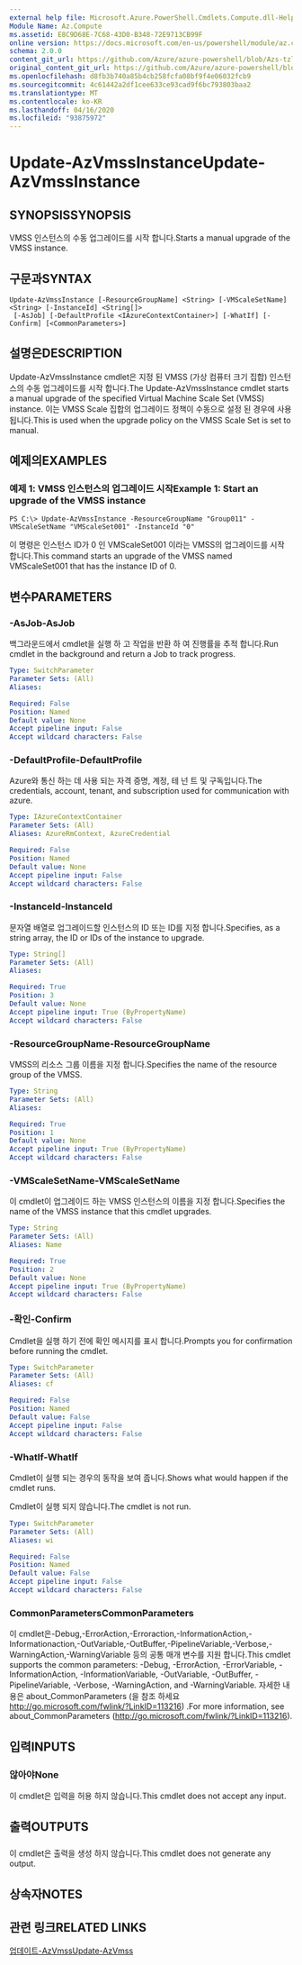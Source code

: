 ```yaml
---
external help file: Microsoft.Azure.PowerShell.Cmdlets.Compute.dll-Help-Help.xml
Module Name: Az.Compute
ms.assetid: E8C9D68E-7C68-43D0-B348-72E9713CB99F
online version: https://docs.microsoft.com/en-us/powershell/module/az.compute/update-azvmssinstance
schema: 2.0.0
content_git_url: https://github.com/Azure/azure-powershell/blob/Azs-tzl/src/Compute/Compute/help/Update-AzVmssInstance.md
original_content_git_url: https://github.com/Azure/azure-powershell/blob/Azs-tzl/src/Compute/Compute/help/Update-AzVmssInstance.md
ms.openlocfilehash: d8fb3b740a85b4cb258fcfa08bf9f4e06032fcb9
ms.sourcegitcommit: 4c61442a2df1cee633ce93cad9f6bc793803baa2
ms.translationtype: MT
ms.contentlocale: ko-KR
ms.lasthandoff: 04/16/2020
ms.locfileid: "93875972"
---
```

# <span data-ttu-id="aa4bf-101">Update-AzVmssInstance</span><span class="sxs-lookup"><span data-stu-id="aa4bf-101">Update-AzVmssInstance</span></span>

## <span data-ttu-id="aa4bf-102">SYNOPSIS</span><span class="sxs-lookup"><span data-stu-id="aa4bf-102">SYNOPSIS</span></span>
<span data-ttu-id="aa4bf-103">VMSS 인스턴스의 수동 업그레이드를 시작 합니다.</span><span class="sxs-lookup"><span data-stu-id="aa4bf-103">Starts a manual upgrade of the VMSS instance.</span></span>

## <span data-ttu-id="aa4bf-104">구문과</span><span class="sxs-lookup"><span data-stu-id="aa4bf-104">SYNTAX</span></span>

```
Update-AzVmssInstance [-ResourceGroupName] <String> [-VMScaleSetName] <String> [-InstanceId] <String[]>
 [-AsJob] [-DefaultProfile <IAzureContextContainer>] [-WhatIf] [-Confirm] [<CommonParameters>]
```

## <span data-ttu-id="aa4bf-105">설명은</span><span class="sxs-lookup"><span data-stu-id="aa4bf-105">DESCRIPTION</span></span>
<span data-ttu-id="aa4bf-106">Update-AzVmssInstance cmdlet은 지정 된 VMSS (가상 컴퓨터 크기 집합) 인스턴스의 수동 업그레이드를 시작 합니다.</span><span class="sxs-lookup"><span data-stu-id="aa4bf-106">The Update-AzVmssInstance cmdlet starts a manual upgrade of the specified Virtual Machine Scale Set (VMSS) instance.</span></span>
<span data-ttu-id="aa4bf-107">이는 VMSS Scale 집합의 업그레이드 정책이 수동으로 설정 된 경우에 사용 됩니다.</span><span class="sxs-lookup"><span data-stu-id="aa4bf-107">This is used when the upgrade policy on the VMSS Scale Set is set to manual.</span></span>

## <span data-ttu-id="aa4bf-108">예제의</span><span class="sxs-lookup"><span data-stu-id="aa4bf-108">EXAMPLES</span></span>

### <span data-ttu-id="aa4bf-109">예제 1: VMSS 인스턴스의 업그레이드 시작</span><span class="sxs-lookup"><span data-stu-id="aa4bf-109">Example 1: Start an upgrade of the VMSS instance</span></span>
```
PS C:\> Update-AzVmssInstance -ResourceGroupName "Group011" -VMScaleSetName "VMScaleSet001" -InstanceId "0"
```

<span data-ttu-id="aa4bf-110">이 명령은 인스턴스 ID가 0 인 VMScaleSet001 이라는 VMSS의 업그레이드를 시작 합니다.</span><span class="sxs-lookup"><span data-stu-id="aa4bf-110">This command starts an upgrade of the VMSS named VMScaleSet001 that has the instance ID of 0.</span></span>

## <span data-ttu-id="aa4bf-111">변수</span><span class="sxs-lookup"><span data-stu-id="aa4bf-111">PARAMETERS</span></span>

### <span data-ttu-id="aa4bf-112">-AsJob</span><span class="sxs-lookup"><span data-stu-id="aa4bf-112">-AsJob</span></span>
<span data-ttu-id="aa4bf-113">백그라운드에서 cmdlet을 실행 하 고 작업을 반환 하 여 진행률을 추적 합니다.</span><span class="sxs-lookup"><span data-stu-id="aa4bf-113">Run cmdlet in the background and return a Job to track progress.</span></span>

```yaml
Type: SwitchParameter
Parameter Sets: (All)
Aliases: 

Required: False
Position: Named
Default value: None
Accept pipeline input: False
Accept wildcard characters: False
```

### <span data-ttu-id="aa4bf-114">-DefaultProfile</span><span class="sxs-lookup"><span data-stu-id="aa4bf-114">-DefaultProfile</span></span>
<span data-ttu-id="aa4bf-115">Azure와 통신 하는 데 사용 되는 자격 증명, 계정, 테 넌 트 및 구독입니다.</span><span class="sxs-lookup"><span data-stu-id="aa4bf-115">The credentials, account, tenant, and subscription used for communication with azure.</span></span>

```yaml
Type: IAzureContextContainer
Parameter Sets: (All)
Aliases: AzureRmContext, AzureCredential

Required: False
Position: Named
Default value: None
Accept pipeline input: False
Accept wildcard characters: False
```

### <span data-ttu-id="aa4bf-116">-InstanceId</span><span class="sxs-lookup"><span data-stu-id="aa4bf-116">-InstanceId</span></span>
<span data-ttu-id="aa4bf-117">문자열 배열로 업그레이드할 인스턴스의 ID 또는 ID를 지정 합니다.</span><span class="sxs-lookup"><span data-stu-id="aa4bf-117">Specifies, as a string array, the ID or IDs of the instance to upgrade.</span></span>

```yaml
Type: String[]
Parameter Sets: (All)
Aliases: 

Required: True
Position: 3
Default value: None
Accept pipeline input: True (ByPropertyName)
Accept wildcard characters: False
```

### <span data-ttu-id="aa4bf-118">-ResourceGroupName</span><span class="sxs-lookup"><span data-stu-id="aa4bf-118">-ResourceGroupName</span></span>
<span data-ttu-id="aa4bf-119">VMSS의 리소스 그룹 이름을 지정 합니다.</span><span class="sxs-lookup"><span data-stu-id="aa4bf-119">Specifies the name of the resource group of the VMSS.</span></span>

```yaml
Type: String
Parameter Sets: (All)
Aliases: 

Required: True
Position: 1
Default value: None
Accept pipeline input: True (ByPropertyName)
Accept wildcard characters: False
```

### <span data-ttu-id="aa4bf-120">-VMScaleSetName</span><span class="sxs-lookup"><span data-stu-id="aa4bf-120">-VMScaleSetName</span></span>
<span data-ttu-id="aa4bf-121">이 cmdlet이 업그레이드 하는 VMSS 인스턴스의 이름을 지정 합니다.</span><span class="sxs-lookup"><span data-stu-id="aa4bf-121">Specifies the name of the VMSS instance that this cmdlet upgrades.</span></span>

```yaml
Type: String
Parameter Sets: (All)
Aliases: Name

Required: True
Position: 2
Default value: None
Accept pipeline input: True (ByPropertyName)
Accept wildcard characters: False
```

### <span data-ttu-id="aa4bf-122">-확인</span><span class="sxs-lookup"><span data-stu-id="aa4bf-122">-Confirm</span></span>
<span data-ttu-id="aa4bf-123">Cmdlet을 실행 하기 전에 확인 메시지를 표시 합니다.</span><span class="sxs-lookup"><span data-stu-id="aa4bf-123">Prompts you for confirmation before running the cmdlet.</span></span>

```yaml
Type: SwitchParameter
Parameter Sets: (All)
Aliases: cf

Required: False
Position: Named
Default value: False
Accept pipeline input: False
Accept wildcard characters: False
```

### <span data-ttu-id="aa4bf-124">-WhatIf</span><span class="sxs-lookup"><span data-stu-id="aa4bf-124">-WhatIf</span></span>
<span data-ttu-id="aa4bf-125">Cmdlet이 실행 되는 경우의 동작을 보여 줍니다.</span><span class="sxs-lookup"><span data-stu-id="aa4bf-125">Shows what would happen if the cmdlet runs.</span></span>

<span data-ttu-id="aa4bf-126">Cmdlet이 실행 되지 않습니다.</span><span class="sxs-lookup"><span data-stu-id="aa4bf-126">The cmdlet is not run.</span></span>

```yaml
Type: SwitchParameter
Parameter Sets: (All)
Aliases: wi

Required: False
Position: Named
Default value: False
Accept pipeline input: False
Accept wildcard characters: False
```

### <span data-ttu-id="aa4bf-127">CommonParameters</span><span class="sxs-lookup"><span data-stu-id="aa4bf-127">CommonParameters</span></span>
<span data-ttu-id="aa4bf-128">이 cmdlet은-Debug,-ErrorAction,-Erroraction,-InformationAction,-Informationaction,-OutVariable,-OutBuffer,-PipelineVariable,-Verbose,-WarningAction,-WarningVariable 등의 공통 매개 변수를 지원 합니다.</span><span class="sxs-lookup"><span data-stu-id="aa4bf-128">This cmdlet supports the common parameters: -Debug, -ErrorAction, -ErrorVariable, -InformationAction, -InformationVariable, -OutVariable, -OutBuffer, -PipelineVariable, -Verbose, -WarningAction, and -WarningVariable.</span></span> <span data-ttu-id="aa4bf-129">자세한 내용은 about_CommonParameters (을 참조 하세요 http://go.microsoft.com/fwlink/?LinkID=113216) .</span><span class="sxs-lookup"><span data-stu-id="aa4bf-129">For more information, see about_CommonParameters (http://go.microsoft.com/fwlink/?LinkID=113216).</span></span>

## <span data-ttu-id="aa4bf-130">입력</span><span class="sxs-lookup"><span data-stu-id="aa4bf-130">INPUTS</span></span>

### <span data-ttu-id="aa4bf-131">않아야</span><span class="sxs-lookup"><span data-stu-id="aa4bf-131">None</span></span>
<span data-ttu-id="aa4bf-132">이 cmdlet은 입력을 허용 하지 않습니다.</span><span class="sxs-lookup"><span data-stu-id="aa4bf-132">This cmdlet does not accept any input.</span></span>

## <span data-ttu-id="aa4bf-133">출력</span><span class="sxs-lookup"><span data-stu-id="aa4bf-133">OUTPUTS</span></span>

###  
<span data-ttu-id="aa4bf-134">이 cmdlet은 출력을 생성 하지 않습니다.</span><span class="sxs-lookup"><span data-stu-id="aa4bf-134">This cmdlet does not generate any output.</span></span>

## <span data-ttu-id="aa4bf-135">상속자</span><span class="sxs-lookup"><span data-stu-id="aa4bf-135">NOTES</span></span>

## <span data-ttu-id="aa4bf-136">관련 링크</span><span class="sxs-lookup"><span data-stu-id="aa4bf-136">RELATED LINKS</span></span>

[<span data-ttu-id="aa4bf-137">업데이트-AzVmss</span><span class="sxs-lookup"><span data-stu-id="aa4bf-137">Update-AzVmss</span></span>](./Update-AzVmss.md)



